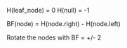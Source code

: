 
H(leaf_node) = 0
H(null) = -1

BF(node) = H(node.right) - H(node.left)

Rotate the nodes with BF = +/- 2